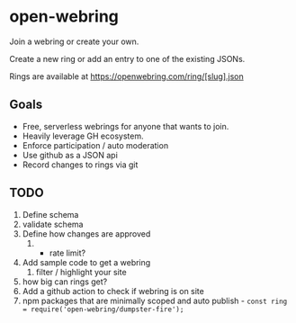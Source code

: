# open-webring

Join a webring or create your own.

Create a new ring or add an entry to one of the existing JSONs.

Rings are available at https://openwebring.com/ring/[slug].json

## Goals

- Free, serverless webrings for anyone that wants to join.
- Heavily leverage GH ecosystem.
- Enforce participation / auto moderation
- Use github as a JSON api
- Record changes to rings via git

## TODO

1. Define schema
2. validate schema
3. Define how changes are approved
   1. - rate limit?
4. Add sample code to get a webring
   1. filter / highlight your site
5. how big can rings get?
6. Add a github action to check if webring is on site
7. npm packages that are minimally scoped and auto publish - `const ring = require('open-webring/dumpster-fire');`
